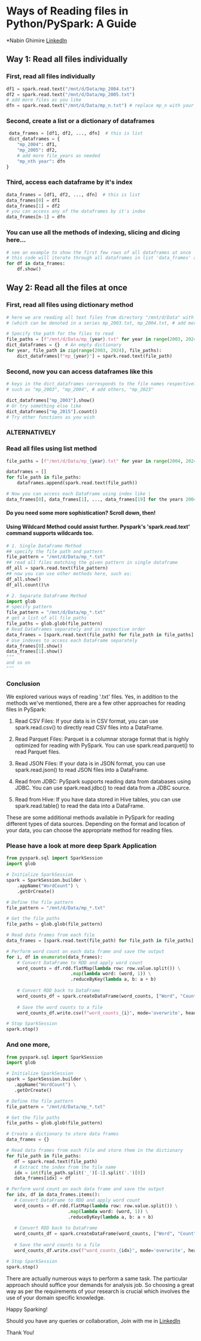 # Ways of Reading files in Python/PySpark: A Guide
*Nabin Ghimire  [LinkedIn](https://www.linkedin.com/in/nabin-ghimire-69a76124b/)

## Way 1: Read all files individually
### First, read all files individually
```python
df1 = spark.read.text("/mnt/d/Data/mp_2004.txt")
df2 = spark.read.text("/mnt/d/Data/mp_2005.txt")
# add more files as you like
dfn = spark.read.text("/mnt/d/Data/mp_n.txt") # replace mp_n with your exact file name
```
### Second, create a list or a dictionary of dataframes
```python
 data_frames = [df1, df2, ..., dfn]  # this is list
 dict_dataframes = {
    "mp_2004": df1,
    "mp_2005": df2,
    # add more file_years as needed
    "mp_nth year": dfn
}
```
### Third, access each dataframe by it's index 
```python
data_frames = [df1, df2, ..., dfn]  # this is list
data_frames[0] = df1
data_frames[1] = df2
# you can access any of the dataframes by it's index
data_frames[n-1] = dfn
```
### You can use all the methods of indexing, slicing and dicing here...
```python
# see an example to show the first few rows of all dataframes at once
# this code will iterate through all dataframes in list 'data_frames' and print the first few rows of all dataframes
for df in data_frames:
    df.show()
```

## Way 2: Read all the files at once
### First, read all files using dictionary method
```python
# here we are reading all text files from directory "/mnt/d/Data" with their respective file names \
# (which can be denoted in a series mp_2003.txt, mp_2004.txt, # add more dataframes as needed, mp_2023.txt)

# Specify the path for the files to read
file_paths = [f"/mnt/d/Data/mp_{year}.txt" for year in range(2003, 2024)] 
dict_dataframes = {}  # An empty dictionary
for year, file_path in zip(range(2003, 2024), file_paths):
    dict_dataframes[f"mp_{year}"] = spark.read.text(file_path)
```
### Second, now you can access dataframes like this
```python
# keys in the dict_dataframes corresponds to the file names respectively \ 
# such as "mp_2003", "mp_2004", # add others, "mp_2023"

dict_dataframes["mp_2003"].show()
# Or try something else like
dict_dataframes["mp_2015"].count()
# Try other functions as you wish

```
### ALTERNATIVELY
### Read all files using list method
```python
file_paths = [f"/mnt/d/Data/mp_{year}.txt" for year in range(2004, 2024)]

dataframes = []
for file_path in file_paths:
    dataframes.append(spark.read.text(file_path))

# Now you can access each DataFrame using index like \
data_frames[0], data_frames[1], ..., data_frames[19] for the years 2004 to 2023
```

#### Do you need some more sophistication? Scroll down, then!
#### Using Wildcard Method could assist further. Pyspark's 'spark.read.text' command supports wildcards too. 
```python
# 1. Single DataFrame Method 
## specify the file path and pattern
file_pattern = "/mnt/d/Data/mp_*.txt"
## read all files matching the given pattern in single dataframe
df_all = spark.read.text(file_pattern)
## now you can use other methods here, such as:
df_all.show()
df_all.count()\n

# 2. Separate DataFrame Method
import glob
# specify pattern
file_pattern = "/mnt/d/Data/mp_*.txt"
# get a list of all file paths
file_paths = glob.glob(file_pattern)
# Read DataFrames separately and in respective order
data_frames = [spark.read.text(file_path) for file_path in file_paths]
# Use indexes to access each DataFrame separately
data_frames[0].show()
data_frames[1].show()
"""
and so on
"""
```

### Conclusion
We explored various ways of reading '.txt' files. 
Yes, in addition to the methods we've mentioned, there are a few other approaches for reading files in PySpark:

1. Read CSV Files: If your data is in CSV format, you can use spark.read.csv() to directly read CSV files into a DataFrame.

2. Read Parquet Files: Parquet is a columnar storage format that is highly optimized for reading with PySpark. You can use spark.read.parquet() to read Parquet files.

3. Read JSON Files: If your data is in JSON format, you can use spark.read.json() to read JSON files into a DataFrame.

4. Read from JDBC: PySpark supports reading data from databases using JDBC. You can use spark.read.jdbc() to read data from a JDBC source.

5. Read from Hive: If you have data stored in Hive tables, you can use spark.read.table() to read the data into a DataFrame.

These are some additional methods available in PySpark for reading different types of data sources. Depending on the format and location of your data, you can choose the appropriate method for reading files.

### Please have a look at more deep Spark Application
``` python
from pyspark.sql import SparkSession
import glob

# Initialize SparkSession
spark = SparkSession.builder \
    .appName("WordCount") \
    .getOrCreate()

# Define the file pattern
file_pattern = "/mnt/d/Data/mp_*.txt"

# Get the file paths
file_paths = glob.glob(file_pattern)

# Read data frames from each file
data_frames = [spark.read.text(file_path) for file_path in file_paths]

# Perform word count on each data frame and save the output
for i, df in enumerate(data_frames):
    # Convert DataFrame to RDD and apply word count
    word_counts = df.rdd.flatMap(lambda row: row.value.split()) \
                        .map(lambda word: (word, 1)) \
                        .reduceByKey(lambda a, b: a + b)
    
    # Convert RDD back to DataFrame
    word_counts_df = spark.createDataFrame(word_counts, ["Word", "Count"])
    
    # Save the word counts to a file
    word_counts_df.write.csv(f"word_counts_{i}", mode='overwrite', header=True)

# Stop SparkSession
spark.stop()
```
 ### And one more, 
 ```python
 from pyspark.sql import SparkSession
import glob

# Initialize SparkSession
spark = SparkSession.builder \
    .appName("WordCount") \
    .getOrCreate()

# Define the file pattern
file_pattern = "/mnt/d/Data/mp_*.txt"

# Get the file paths
file_paths = glob.glob(file_pattern)

# Create a dictionary to store data frames
data_frames = {}

# Read data frames from each file and store them in the dictionary
for file_path in file_paths:
    df = spark.read.text(file_path)
    # Extract the index from the file name
    idx = int(file_path.split('_')[-1].split('.')[0])
    data_frames[idx] = df

# Perform word count on each data frame and save the output
for idx, df in data_frames.items():
    # Convert DataFrame to RDD and apply word count
    word_counts = df.rdd.flatMap(lambda row: row.value.split()) \
                        .map(lambda word: (word, 1)) \
                        .reduceByKey(lambda a, b: a + b)
    
    # Convert RDD back to DataFrame
    word_counts_df = spark.createDataFrame(word_counts, ["Word", "Count"])
    
    # Save the word counts to a file
    word_counts_df.write.csv(f"word_counts_{idx}", mode='overwrite', header=True)

# Stop SparkSession
spark.stop()
```

There are actually numerous ways to perform a same task. The particular approach should suffice your demands for analysis job. So choosing a great way as per the requirements of your research is crucial which involves the use of your domain specific knowledge.

Happy Sparking!

Should you have any queries or collaboration,
Join with me in [LinkedIn](https://www.linkedin.com/in/nabin-ghimire-69a76124b/)

Thank You!